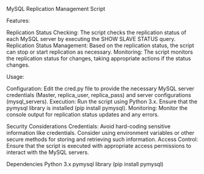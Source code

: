 MySQL Replication Management Script

Features:

Replication Status Checking: The script checks the replication status of each MySQL server by executing the SHOW SLAVE STATUS query.
Replication Status Management: Based on the replication status, the script can stop or start replication as necessary.
Monitoring: The script monitors the replication status for changes, taking appropriate actions if the status changes.

Usage:

Configuration: Edit the cred.py file to provide the necessary MySQL server credentials (Master, replica_user, replica_pass) and server configurations (mysql_servers).
Execution: Run the script using Python 3.x. Ensure that the pymysql library is installed (pip install pymysql).
Monitoring: Monitor the console output for replication status updates and any errors.

Security Considerations
Credentials: Avoid hard-coding sensitive information like credentials. Consider using environment variables or other secure methods for storing and retrieving such information.
Access Control: Ensure that the script is executed with appropriate access permissions to interact with the MySQL servers.

Dependencies
Python 3.x
pymysql library (pip install pymysql)
